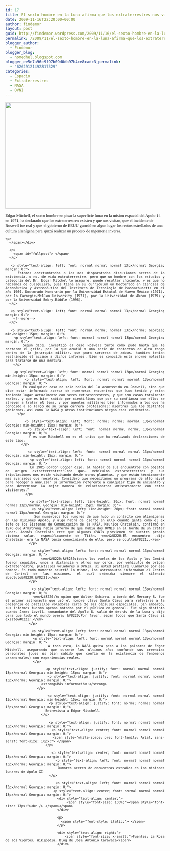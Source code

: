 ```yaml
---
id: 17
title: El sexto hombre en la Luna afirma que los extraterrestres nos visitan
date: 2009-11-16T22:20:00+00:00
author: findemor
layout: post
guid: http://findemor.wordpress.com/2009/11/16/el-sexto-hombre-en-la-luna-afirma-que-los-extraterrestres-nos-visitan
permalink: /2009/11/el-sexto-hombre-en-la-luna-afirma-que-los-extraterrestres-nos-visitan/
blogger_author:
  - Findëmor
blogger_blog:
  - nomedhel.blogspot.com
blogger_ee5e7a96c9f97b09d0db97b4ce8cadc3_permalink:
  - "62629121492817329"
categories:
  - Espacio
  - Extraterrestres
  - NASA
  - OVNI
---
```

<a style="text-decoration: none;" href="http://moonpans.com/signed/Ed_Mitchell_Signed_Cone.jpg"><img class="alignleft" style="border: 0px initial initial;" src="http://moonpans.com/signed/Ed_Mitchell_Signed_Cone.jpg" border="0" alt="" width="269" height="336" /></a>

<div style="text-align: justify;">
  <span style="font-size: small;"></p> 
  
  <p style="text-align: justify; font: normal normal normal 13px/normal Georgia; margin: 0;">
    <p style="text-align: left; font: normal normal normal 13px/normal Georgia; margin: 0;">
      Edgar Mitchell, el sexto hombre en pisar la superficie lunar en la mision espacial del Apolo 14 en 1971, ha declarado que los extraterrestren existen y que nos visitan, que el incidente de Roswell fue real y que el gobierno de EEUU guardó en algun lugar los restos estrellados de una cultura alienígena para quizá realizar un proceso de ingenieria inversa.
    </p>
    
    <p>
      </span></div> 
      
      <p>
        <span id="fullpost"> </span>
      </p>
      
      <p style="text-align: left; font: normal normal normal 13px/normal Georgia; margin: 0;">
        Estamos acostumbrados a las mas disparatadas discusiones acerca de la existencia, o no, de vida extraterrestre, pero que un hombre con los estudios y categoría del Dr. Edgar Mitchel lo asegure, puede resultar chocante, y es que no hablamos de cualquiera, pues tiene en su curriculum un Doctorado en Ciencias de Aeronáutica y Astronáutica del Instituto de Tecnología de Massachusetts en el año 1964. Doctorado Honorario por la Universidad Estatal de Nuevo México (1971), por la Carnegie-Mellon University (1971), por la Universidad de Akron (1979) y por la Universidad Embry-Riddle (1996).
      </p>
      
      <p style="text-align: left; font: normal normal normal 13px/normal Georgia; margin: 0;">
        <!--more-->
      </p>
      
      <p style="text-align: left; font: normal normal normal 13px/normal Georgia; min-height: 15px; margin: 0;">
        <p style="text-align: left; font: normal normal normal 13px/normal Georgia; margin: 0;">
          Segun dice, investigó el caso Roswell tanto como pudo hasta que le cortaron el grifo, por lo que acudió a una serie de contactos de alto rango dentro de la jerarquía militar, que para sorpresa de ambos, tambien tenian restringido el acceso a dichos informes. Bien es conocida esta enorme molestia para tratarse de una mentira.
        </p>
        
        <p style="text-align: left; font: normal normal normal 13px/normal Georgia; min-height: 15px; margin: 0;">
          <p style="text-align: left; font: normal normal normal 13px/normal Georgia; margin: 0;">
            En cualquier caso no solo habla del lo acontecido en Roswell, sino que dice estar informado acerca de numerosos encuentros que han tenido y estan teniendo lugar actualmente con seres extraterrestres, y que son casos totalmente reales, y que es bien sabido por cientificos que por su confianza con ellos se atreven a tratar el tema, y por agentes militares bien informados a los que ha conocido a lo largo de su larga carrera profesional; mientras que los distintos gobiernos, asi como la NASA y otras instituciones niegan esas evidencias.
          </p>
          
          <p style="text-align: left; font: normal normal normal 13px/normal Georgia; min-height: 15px; margin: 0;">
            <p style="text-align: left; font: normal normal normal 13px/normal Georgia; margin: 0;">
              Y es que Mitchell no es el unico que ha realizado declaraciones de este tipo:
            </p>
            
            <p style="text-align: left; font: normal normal normal 13px/normal Georgia; min-height: 15px; margin: 0;">
              <p style="text-align: left; font: normal normal normal 13px/normal Georgia; margin: 0;">
                En 1985 Gordon Cooper dijo, al hablar de sus encuentros con objetos de origen extraterrestre:“Creo que… vehículos extraterrestres y sus tripulaciones nos están visitando desde otros planetas, y que están técnicamente mas avanzados que nosotros. Considero que necesitamos un programa de alto nivel para recoger y analizar la información referente a cualquier tipo de encuentro y para determinar la mejor manera de relacionarnos amistosamente con estos visitantes.”
              </p>
              
              <p style="text-align: left; line-height: 20px; font: normal normal normal 13px/normal Georgia; min-height: 15px; margin: 0;">
                <p style="text-align: left; line-height: 20px; font: normal normal normal 13px/normal Georgia; margin: 0;">
                  Son numerosos los rumores de que hubo un contacto con alienígenas en las misiones Apolo, y algo habrá de cierto en ello cuando gente como el ex jefe de los Sistemas de Comunicación de la NASA, Maurice Chatelain, confirmó en 1970 que Armstrong había informó de que habia dos OVNIs en el borde de un cráter Lunar. Además Chatelain cree que algunos OVNIs provienen de nuestro propio sistema solar, específicamente de Titán. <em>&#8220;El encuentro -dijo Chatelain- era la NASA tenia conocimiento de ello, pero se ocultó&#8221;.</em>
                </p>
                
                <p style="text-align: left; font: normal normal normal 13px/normal Georgia; margin: 0;">
                  <em>&#8220;&#8230;todos los vuelos de los Apolo y los Gemini fueron seguidos, unos a distancia y otros muy cerca, por vehículos de origen extraterrestre, platillos voladores u OVNIs, si usted prefiere llamarlos por ese nombre. En todo momento ocurrió lo mismo, los astronautas informaban al Centro de Control de las misiones, el cual ordenaba siempre el silencio absoluto&#8230;&#8221;</em>
                </p>
                
                <p style="text-align: left; font: normal normal normal 13px/normal Georgia; margin: 0;">
                  <em>&#8220;Yo opino que Walter Schirra, a bordo del Mercury 8, fue el primer astronauta que usó el nombre clave Santa Claus para referirse a la presencia de platillos voladores cerca de las cápsulas espaciales. Sin embargo, sus informes fueron apenas notados por el público en general. Fue algo distinto cuando James Lovell, comandante del Apolo 8, salió de detrás de la Luna y dijo para que todo el mundo oyera: &#8220;Por favor, sepan todos que Santa Claus si existe&#8221;.</em>
                </p>
                
                <p style="text-align: left; font: normal normal normal 13px/normal Georgia; min-height: 15px; margin: 0;">
                  <p style="text-align: left; font: normal normal normal 13px/normal Georgia; margin: 0;">
                    A todo esto, la NASA quita peso a las palabras de Edgar Mitchell, asegurando que durante los ultimos años confunde sus creencias personales (pues es bien sabido que confía en la existencia de fenómenos paranormales) con experiencias reales.
                  </p>
                  
                  <p style="text-align: justify; font: normal normal normal 13px/normal Georgia; min-height: 15px; margin: 0;">
                    <p style="text-align: justify; font: normal normal normal 13px/normal Georgia; margin: 0;">
                      <strong>Más información:</strong>
                    </p>
                    
                    <p style="text-align: justify; font: normal normal normal 13px/normal Georgia; min-height: 15px; margin: 0;">
                      <p style="text-align: justify; font: normal normal normal 13px/normal Georgia; margin: 0;">
                        Entrevista a Edgar Mitchell.
                      </p>
                      
                      <p style="text-align: justify; font: normal normal normal 13px/normal Georgia; margin: 0;">
                        <p style="text-align: center; font: normal normal normal 13px/normal Georgia; margin: 0;">
                          <span style="white-space: pre; font-family: Arial, sans-serif; font-size: 10px;"> </span>
                        </p>
                        
                        <p style="text-align: center; font: normal normal normal 13px/normal Georgia; margin: 0;">
                          <p style="text-align: left; font: normal normal normal 13px/normal Georgia; margin: 0;">
                            Rumores acerca de encuentros extraños en las misiones lunares de Apolo XI
                          </p>
                          
                          <p style="text-align: left; font: normal normal normal 13px/normal Georgia; margin: 0;">
                            <p style="text-align: center; font: normal normal normal 13px/normal Georgia; margin: 0;">
                              <div style="text-align: center;">
                                <span style="font-size: 100%;"><span style="font-size: 13px;"><br /> </span></span>
                              </div>
                              
                              <p>
                                <span style="font-style: italic;"> </span>
                              </p>
                              
                              <div style="text-align: right;">
                                <span style="font-size: x-small;">Fuentes: La Rosa de los Vientos, Wikipedia, Blog de Jose Antonio Caravaca</span>
                              </div>